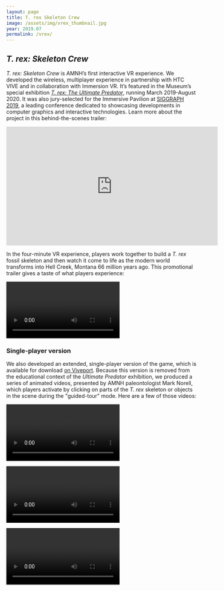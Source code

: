 ```yaml
---
layout: page
title: T. rex Skeleton Crew
image: /assets/img/vrex_thumbnail.jpg
year: 2019.07
permalink: /vrex/
---
```


## <i>T. rex: Skeleton Crew</i>

<i>T. rex: Skeleton Crew </i>is AMNH’s first interactive VR experience. We developed the wireless, multiplayer experience in partnership with HTC VIVE and in collaboration with Immersion VR. It’s featured in the Museum’s special exhibition <a href="https://www.amnh.org/exhibitions/t-rex-the-ultimate-predator" target="_blank"><i>T. rex: The Ultimate Predator</i></a>, running March 2019-August 2020. It was also jury-selected for the Immersive Pavilion at <a href="https://s2019.siggraph.org/session/?sess=sess287" target="_blank">SIGGRAPH 2019</a>, a leading conference dedicated to showcasing developments in computer graphics and interactive technologies. 
Learn more about the project in this behind-the-scenes trailer:

<iframe width="560" height="315" src="https://www.youtube.com/embed/cxaibw-ei7M" frameborder="0" allow="accelerometer; autoplay; encrypted-media; gyroscope; picture-in-picture" allowfullscreen></iframe>

In the four-minute VR experience, players work together to build a <i>T. rex</i> fossil skeleton and then watch it come to life as the modern world transforms into Hell Creek, Montana 66 million years ago. This promotional trailer gives a taste of what players experience:

<video src="/assets/video/T.Rex_Trailer.mp4" loop controls></video>



### Single-player version
We also developed an extended, single-player version of the game, which is available for download <a href="https://www.viveport.com/apps/38908318-8887-4ca8-aec5-af10fec00d0e/American_Museum_of_Natural_History's_T._rex:_Skeleton_Crew/" target="_blank">on Viveport</a>. Because this version is removed from the educational context of the <i>Ultimate Predator</i> exhibition, we produced a series of animated videos, presented by AMNH paleontologist Mark Norell, which players activate by clicking on parts of the <i>T. rex</i> skeleton or objects in the scene during the "guided-tour" mode. Here are a few of those videos:


<video src="/assets/video/trex-senseofsmell.mp4" loop controls></video>

<video src="/assets/video/trex-musclemass.mp4" loop controls></video>

<video src="/assets/video/trex-feathers.mp4" loop controls></video>
